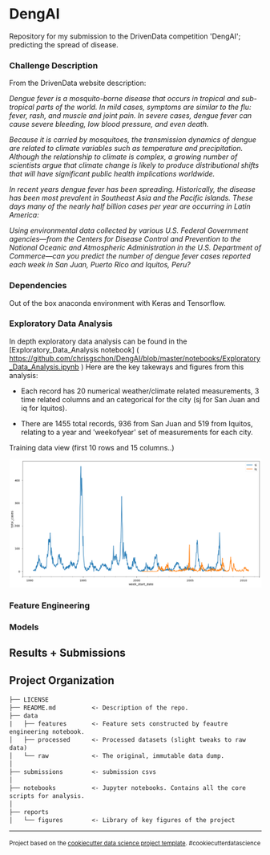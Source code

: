 DengAI
==============================

Repository for my submission to the DrivenData competition 'DengAI'; predicting the spread of disease.

### Challenge Description

From the DrivenData website description:

*Dengue fever is a mosquito-borne disease that occurs in tropical and sub-tropical parts of the world. In mild cases, symptoms are similar to the flu: fever, rash, and muscle and joint pain. In severe cases, dengue fever can cause severe bleeding, low blood pressure, and even death.*

*Because it is carried by mosquitoes, the transmission dynamics of dengue are related to climate variables such as temperature and precipitation. Although the relationship to climate is complex, a growing number of scientists argue that climate change is likely to produce distributional shifts that will have significant public health implications worldwide.*

*In recent years dengue fever has been spreading. Historically, the disease has been most prevalent in Southeast Asia and the Pacific islands. These days many of the nearly half billion cases per year are occurring in Latin America:*

*Using environmental data collected by various U.S. Federal Government agencies—from the Centers for Disease Control and Prevention to the National Oceanic and Atmospheric Administration in the U.S. Department of Commerce—can you predict the number of dengue fever cases reported each week in San Juan, Puerto Rico and Iquitos, Peru?*

### Dependencies

Out of the box anaconda environment with Keras and Tensorflow.

### Exploratory Data Analysis

In depth exploratory data analysis can be found in the [Exploratory_Data_Analysis notebook] ( https://github.com/chrisgschon/DengAI/blob/master/notebooks/Exploratory_Data_Analysis.ipynb )
Here are the key takeways and figures from this analysis:

- Each record has 20 numerical weather/climate related measurements, 3 time related columns and an categorical for the city (sj for San Juan and iq for Iquitos). 

- There are 1455 total records, 936 from San Juan and 519 from Iquitos, relating to a year and 'weekofyear' set of measurements for each city.

Training data view (first 10 rows and 15 columns..)



![alt text](https://github.com/chrisgschon/DengAI/blob/master/reports/figures/total_cases_time_series.png)

### Feature Engineering

### Models

## Results + Submissions

Project Organization
------------

    ├── LICENSE
    ├── README.md          <- Description of the repo.
    ├── data
    |   ├── features       <- Feature sets constructed by feautre engineering notebook.
    │   ├── processed      <- Processed datasets (slight tweaks to raw data)
    │   └── raw            <- The original, immutable data dump.
    │
    ├── submissions        <- submission csvs 
    │
    ├── notebooks          <- Jupyter notebooks. Contains all the core scripts for analysis.
    │
    ├── reports          
    │   └── figures        <- Library of key figures of the project


--------

<p><small>Project based on the <a target="_blank" href="https://drivendata.github.io/cookiecutter-data-science/">cookiecutter data science project template</a>. #cookiecutterdatascience</small></p>
